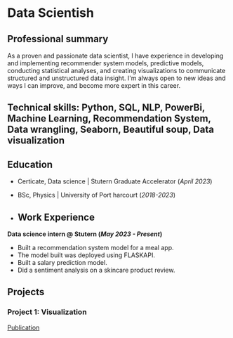 # Data Scientish

## Professional summary
As a proven and passionate data scientist, I have experience in developing and implementing recommender system models, predictive models, conducting statistical analyses, and creating visualizations to communicate structured and unstructured data insight. I'm always open to new ideas and ways I can improve, and become more expert in this career.

## Technical skills: Python, SQL, NLP, PowerBi, Machine Learning, Recommendation System, Data wrangling, Seaborn, Beautiful soup, Data visualization

## Education
- Certicate, Data science | Stutern Graduate Accelerator (_April 2023_)
- BSc, Physics | University of Port harcourt (_2018-2023_)

- ## Work Experience
**Data science intern @ Stutern (_May 2023 - Present_)**
- Built a recommendation system model for a meal app.
- The model built was deployed using FLASKAPI.
- Built a salary prediction model.
- Did a sentiment analysis on a skincare product review.

## Projects
### Project 1: Visualization
[Publication](https://github.com/Sophiajackrich/Stutern-repo/blob/main/Visualization_by_Sophia.ipynb)
